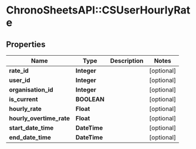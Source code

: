 # ChronoSheetsAPI::CSUserHourlyRate

## Properties
Name | Type | Description | Notes
------------ | ------------- | ------------- | -------------
**rate_id** | **Integer** |  | [optional] 
**user_id** | **Integer** |  | [optional] 
**organisation_id** | **Integer** |  | [optional] 
**is_current** | **BOOLEAN** |  | [optional] 
**hourly_rate** | **Float** |  | [optional] 
**hourly_overtime_rate** | **Float** |  | [optional] 
**start_date_time** | **DateTime** |  | [optional] 
**end_date_time** | **DateTime** |  | [optional] 


